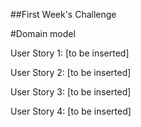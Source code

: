 ##First Week's Challenge

#Domain model

User Story 1:
[to be inserted]

User Story 2:
[to be inserted]

User Story 3:
[to be inserted]

User Story 4:
[to be inserted]
